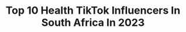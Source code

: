 ---
title: Top 10 Health TikTok Influencers In South Africa In 2023
description: >-
  Find top health TikTok influencers in South Africa in 2023. Most popular hashtags: #fyp #foryou #foryoupage #tiktoksa.
platform: TikTok
hits: 25
text_top: Analyze the top-rated TikTok profiles on inBeat.
text_bottom: Our platform aggregates 25 TikTok influencers like this in South Africa for you to pitch.
profiles:
  - username: "vintage_doll"
    fullname: >-
      Yusrah Tayob :)
    bio: >-
      🇿🇦🇲🇿 She/her All vibes are welcome here - 🌻 Mental health awareness 💛
    location: "South Africa"
    followers: 6735
    engagement: 1898
    commentsToLikes: 0.054896
    id: ck9emc3xheht40j785ikus8dg
    verified: false
    hashtags: "#foryou, #fyp, #transition, #tiktoksa"
  - username: "bella_monsoon"
    fullname: >-
      bella_monsoon
    bio: >-
      A literal shapeshifter. Makeup💄Mental Health🧠 Mystery🕵🏽‍♀️ Rising Voices🇿🇦
    location: "South Africa"
    followers: 155400
    engagement: 1447
    commentsToLikes: 0.059912
    id: ckbkxz3f3u4to0j23q35zvek1
    verified: true
    hashtags: "#lilnasx, #fyp, #bellamonsoon, #risingvoices"
  - username: "life_with_lerato"
    fullname: >-
      Life_with_Lerato
    bio: >-
      🇿🇦Easy recipes. Healthy Lifestyle. Travel YouTube/IG: wholesome_lerato
    location: "South Africa"
    followers: 95600
    engagement: 857
    commentsToLikes: 0.021883
    id: ckav9fwxigs230j23nwshz012
    verified: false
    hashtags: "#africanfood, #stitch, #tiktokfoodie, #foodtiktokfood"
  - username: "tessietoots"
    fullname: >-
      Tessa
    bio: >-
      Enjoying life.. #warriorrogue #thementalcrew Mom of 3👩‍👩‍👧‍👧Taken
    location: "South Africa"
    followers: 6965
    engagement: 3005
    commentsToLikes: 0.203809
    id: ckb9if1ow8u580j2309arbi02
    verified: false
    hashtags: "#itsmetessa, #healthyheart, #anotherdraftday, #thementalcrew"
  - username: "ourhealthylifestyle"
    fullname: >-
      eden  + bella <3
    bio: >-
      lifestyle+food🤍
    location: "South Africa"
    followers: 27300
    engagement: 1492
    commentsToLikes: 0.017582
    id: ckbkxhs2ite520j23ku4gx8e6
    verified: false
    hashtags: "#fyp, #bling, #foryoupage, #morningroutine"
  - username: "kakkerra"
    fullname: >-
      Kerra Harper 🦋
    bio: >-
      use code “Kerra” for 10% off romwe 19 | positivity ✨🦋 SUBSCRIBE to my channel
    location: "South Africa"
    followers: 38700
    engagement: 1390
    commentsToLikes: 0.009339
    id: cka0p2eff6h7r0i78iqgb3roz
    verified: false
    hashtags: "#summer2021, #krispykreme, #foryoupage, #nespresso"
  - username: "chellanfit"
    fullname: >-
      Aidan Chellan
    bio: >-
      Follow me on IG 👆🏽 for home workouts & easy recipes On the road to 16k🔥
    location: "South Africa"
    followers: 15200
    engagement: 627
    commentsToLikes: 0.020013
    id: ckbkxakk7t95k0j23ii6mpqm9
    verified: false
    hashtags: "#fitness, #fyp, #fitnesschallenge, #motivation"
  - username: "nourishdbowls"
    fullname: >-
      Nourish’d Bowls
    bio: >-
      Stay Nourish’d with out Smoothie Bowls Create your own Masterpiece Smoothie 👇🏼
    location: "South Africa"
    followers: 20400
    engagement: 585
    commentsToLikes: 0.011172
    id: ckbqvx7qwg67h0j23v1j0qbpl
    verified: false
    hashtags: "#plantbased, #foryourpage, #trending, #healthyfood"
  - username: "christinacrysalis"
    fullname: >-
      Christina Crysalis
    bio: >-
      Create your own reality and transform your life ✨
    location: "South Africa"
    followers: 7866
    engagement: 823
    commentsToLikes: 0.058064
    id: ckbqpqjnjaj0g0j23muv9ryfa
    verified: false
    hashtags: "#dreams, #foryoupage, #motivation, #tips"
  - username: "angelikabuhrow"
    fullname: >-
      Angelika Buhrow
    bio: >-
      Living a grateful life 🙏🏼 🇿🇦 ✝️ Psalm 91:11 ✝️
    location: "South Africa"
    followers: 23800
    engagement: 900
    commentsToLikes: 0.091228
    id: ck9slc8l3d8oz0j7800ccajts
    verified: false
    hashtags: "#southafrica, #funny, #duet, #fail"
---